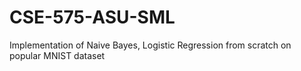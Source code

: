 # CSE-575-ASU-SML
Implementation of Naive Bayes, Logistic Regression from scratch on popular MNIST dataset
